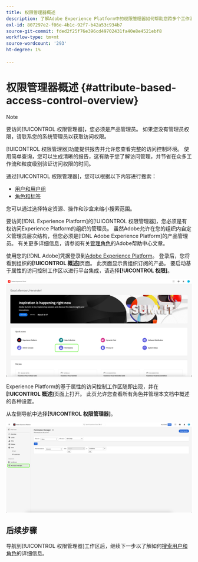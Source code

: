 ```yaml
---
title: 权限管理器概述
description: 了解Adobe Experience Platform中的权限管理器如何帮助您跨多个工作流生成报表。
exl-id: 807297e2-f06e-4b1c-92f7-b42a53c934b7
source-git-commit: fded2f25f76e396cd49702431fa40e8e4521ebf8
workflow-type: tm+mt
source-wordcount: '293'
ht-degree: 1%

---
```


# 权限管理器概述 {#attribute-based-access-control-overview}

>[!NOTE]
>
>要访问[!UICONTROL 权限管理器]，您必须是产品管理员。 如果您没有管理员权限，请联系您的系统管理员以获取访问权限。

[!UICONTROL 权限管理器]功能提供报告并允许您查看完整的访问控制环境。 使用简单查询，您可以生成清晰的报告，这有助于您了解访问管理，并节省在众多工作流和粒度级别验证访问权限的时间。

通过[!UICONTROL 权限管理器]，您可以根据以下内容进行搜索：

* [用户和用户组](./permissions.md)
* [角色和标签](./permissions.md)

您可以通过选择特定资源、操作和沙盒来缩小搜索范围。

要访问[!DNL Experience Platform]的[!UICONTROL 权限管理器]，您必须是有权访问Experience Platform的组织的管理员。 虽然Adobe允许在您的组织内自定义管理员层次结构，但您必须是[!DNL Adobe Experience Platform]的产品管理员。 有关更多详细信息，请参阅有关[管理角色](https://helpx.adobe.com/enterprise/using/admin-roles.html)的Adobe帮助中心文章。

使用您的[!DNL Adobe]凭据登录到[Adobe Experience Platform](https://experience.adobe.com/)。  登录后，您将看到组织的&#x200B;**[!UICONTROL 概述]**&#x200B;页面。 此页面显示贵组织订阅的产品。 要启动基于属性的访问控制工作区以进行平台集成，请选择&#x200B;**[!UICONTROL 权限]**。

![Adobe Experience Platform概述高亮显示权限。](../../images/flac-ui/flac-select-product.png)

Experience Platform的基于属性的访问控制工作区随即出现，并在&#x200B;**[!UICONTROL 概述]**&#x200B;页面上打开。 此页允许您查看所有角色并管理本文档中概述的各种设置。

从左侧导航中选择&#x200B;**[!UICONTROL 权限管理器]**。

![权限管理器搜索屏幕显示可用的筛选器。](../../images/permission-manager/permission-manager.png)

## 后续步骤

导航到[!UICONTROL 权限管理器]工作区后，继续下一步以了解如何[搜索用户和角色](./permissions.md)的详细信息。

